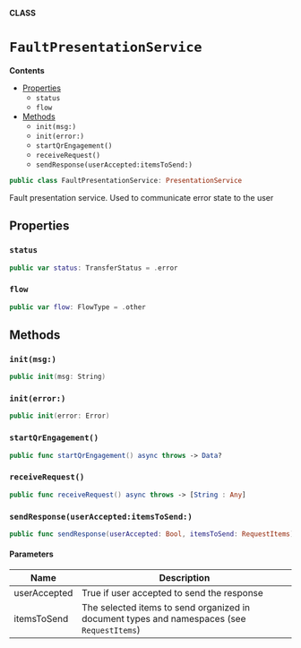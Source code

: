 **CLASS**

# `FaultPresentationService`

**Contents**

- [Properties](#properties)
  - `status`
  - `flow`
- [Methods](#methods)
  - `init(msg:)`
  - `init(error:)`
  - `startQrEngagement()`
  - `receiveRequest()`
  - `sendResponse(userAccepted:itemsToSend:)`

```swift
public class FaultPresentationService: PresentationService
```

Fault presentation service. Used to communicate error state to the user

## Properties
### `status`

```swift
public var status: TransferStatus = .error
```

### `flow`

```swift
public var flow: FlowType = .other
```

## Methods
### `init(msg:)`

```swift
public init(msg: String)
```

### `init(error:)`

```swift
public init(error: Error)
```

### `startQrEngagement()`

```swift
public func startQrEngagement() async throws -> Data?
```

### `receiveRequest()`

```swift
public func receiveRequest() async throws -> [String : Any]
```

### `sendResponse(userAccepted:itemsToSend:)`

```swift
public func sendResponse(userAccepted: Bool, itemsToSend: RequestItems) async throws
```

#### Parameters

| Name | Description |
| ---- | ----------- |
| userAccepted | True if user accepted to send the response |
| itemsToSend | The selected items to send organized in document types and namespaces (see `RequestItems`) |